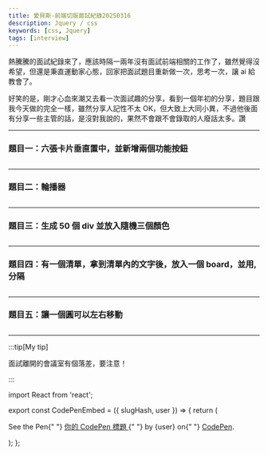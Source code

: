 ```yaml
---
title: 愛貝斯-前端切版面試紀錄20250316
description: Jquery / css
keywords: [css, Jquery]
tags: [interview]
---
```


熱騰騰的面試紀錄來了，應該時隔一兩年沒有面試前端相關的工作了，雖然覺得沒希望，但還是秉直運動家心態，回家把面試題目重新做一次，思考一次，讓 ai 給教會了。

好笑的是，剛才心血來潮又去看一次面試趣的分享，看到一個年初的分享，題目跟我今天做的完全一樣，雖然分享人記性不太 OK，但大致上大同小異，不過他後面有分享一些主管的話，是沒對我說的，果然不會跟不會錄取的人廢話太多。讚

---

### 題目一：六張卡片垂直置中，並新增兩個功能按鈕

## <CodePenEmbed slugHash="bNGLjwy" user="Retsnom" />

---

### 題目二：輪播器

## <CodePenEmbed slugHash="gbOvjWZ" user="Retsnom" />

---

### 題目三：生成 50 個 div 並放入隨機三個顏色

## <CodePenEmbed slugHash="MYWQqQV" user="Retsnom" />

---

### 題目四：有一個清單，拿到清單內的文字後，放入一個 board，並用,分隔

## <CodePenEmbed slugHash="MYWQzzJ" user="Retsnom" />

---

### 題目五：讓一個圓可以左右移動

## <CodePenEmbed slugHash="PwoQxMY" user="Retsnom" />

---

:::tip[My tip]

面試離開的會議室有個落差，要注意！

:::

import React from 'react';

export const CodePenEmbed = ({ slugHash, user }) => {
return (

<p
className="codepen"
data-height="300"
data-default-tab="html,result"
data-slug-hash={slugHash}
data-user={user}
style={{ border: "2px solid #ccc", margin: "1em 0", padding: "1em" }} >
<span>
See the Pen{" "}
<a href={`https://codepen.io/${user}/pen/${slugHash}`}>
你的 CodePen 標題
</a>{" "}
by {user} on{" "}
<a href="https://codepen.io/">CodePen</a>.
</span>
<script async src="https://cpwebassets.codepen.io/assets/embed/ei.js"></script>
</p>
);
};
